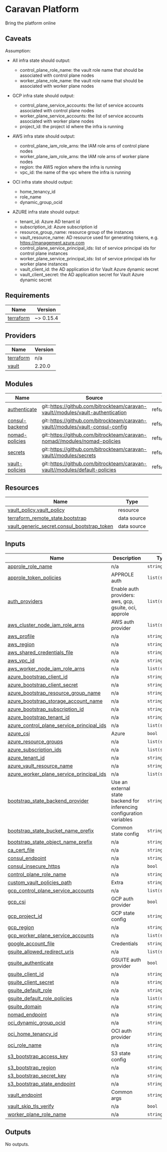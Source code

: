 # Caravan Platform
Bring the platform online

## Caveats

Assumption:
- All infra state should output:
  - control_plane_role_name: the vault role name that should be associated with control plane nodes
  - worker_plane_role_name: the vault role name that should be associated with worker plane nodes
  
- GCP infra state should output:
  - control_plane_service_accounts: the list of service accounts associated with control plane nodes
  - worker_plane_service_accounts: the list of service accounts associated with worker plane nodes
  - project_id: the project id where the infra is running
  
- AWS infra state should output:
  - control_plane_iam_role_arns: the IAM role arns of control plane nodes
  - worker_plane_iam_role_arns: the IAM role arns of worker plane nodes
  - region: the AWS region where the infra is running
  - vpc_id: the name of the vpc where the infra is running
  
- OCI infra state should output:
  - home_tenancy_id
  - role_name
  - dynamic_group_ocid

- AZURE infra state should output:
  - tenant_id: Azure AD tenant id
  - subscription_id: Azure subscription id
  - resource_group_name: resource group of the instances
  - vault_resource_name: AD resource used for generating tokens, e.g. https://management.azure.com
  - control_plane_service_principal_ids: list of service principal ids for control plane instances
  - worker_plane_service_principal_ids: list of service principal ids for worker plane instances
  - vault_client_id: the AD application id for Vault Azure dynamic secret  
  - vault_client_secret: the AD application secret for Vault Azure dynamic secret

<!-- BEGINNING OF PRE-COMMIT-TERRAFORM DOCS HOOK -->
## Requirements

| Name | Version |
|------|---------|
| <a name="requirement_terraform"></a> [terraform](#requirement\_terraform) | ~> 0.15.4 |

## Providers

| Name | Version |
|------|---------|
| <a name="provider_terraform"></a> [terraform](#provider\_terraform) | n/a |
| <a name="provider_vault"></a> [vault](#provider\_vault) | 2.20.0 |

## Modules

| Name | Source | Version |
|------|--------|---------|
| <a name="module_authenticate"></a> [authenticate](#module\_authenticate) | git::https://github.com/bitrockteam/caravan-vault//modules/vault-authentication | refs/tags/v0.3.6 |
| <a name="module_consul-backend"></a> [consul-backend](#module\_consul-backend) | git::https://github.com/bitrockteam/caravan-vault//modules/vault-consul-config | refs/tags/v0.3.6 |
| <a name="module_nomad-policies"></a> [nomad-policies](#module\_nomad-policies) | git::https://github.com/bitrockteam/caravan-nomad//modules/nomad-policies | refs/tags/v0.1.5 |
| <a name="module_secrets"></a> [secrets](#module\_secrets) | git::https://github.com/bitrockteam/caravan-vault//modules/secrets | refs/tags/v0.3.6 |
| <a name="module_vault-policies"></a> [vault-policies](#module\_vault-policies) | git::https://github.com/bitrockteam/caravan-vault//modules/default-policies | refs/tags/v0.3.6 |

## Resources

| Name | Type |
|------|------|
| [vault_policy.vault_policy](https://registry.terraform.io/providers/hashicorp/vault/latest/docs/resources/policy) | resource |
| [terraform_remote_state.bootstrap](https://registry.terraform.io/providers/hashicorp/terraform/latest/docs/data-sources/remote_state) | data source |
| [vault_generic_secret.consul_bootstrap_token](https://registry.terraform.io/providers/hashicorp/vault/latest/docs/data-sources/generic_secret) | data source |

## Inputs

| Name | Description | Type | Default | Required |
|------|-------------|------|---------|:--------:|
| <a name="input_approle_role_name"></a> [approle\_role\_name](#input\_approle\_role\_name) | n/a | `string` | `""` | no |
| <a name="input_approle_token_policies"></a> [approle\_token\_policies](#input\_approle\_token\_policies) | APPROLE auth | `list(string)` | `[]` | no |
| <a name="input_auth_providers"></a> [auth\_providers](#input\_auth\_providers) | Enable auth providers: aws, gcp, gsuite, oci, approle | `list(string)` | `[]` | no |
| <a name="input_aws_cluster_node_iam_role_arns"></a> [aws\_cluster\_node\_iam\_role\_arns](#input\_aws\_cluster\_node\_iam\_role\_arns) | AWS auth provider | `list(string)` | `[]` | no |
| <a name="input_aws_profile"></a> [aws\_profile](#input\_aws\_profile) | n/a | `string` | `null` | no |
| <a name="input_aws_region"></a> [aws\_region](#input\_aws\_region) | n/a | `string` | `""` | no |
| <a name="input_aws_shared_credentials_file"></a> [aws\_shared\_credentials\_file](#input\_aws\_shared\_credentials\_file) | n/a | `string` | `null` | no |
| <a name="input_aws_vpc_id"></a> [aws\_vpc\_id](#input\_aws\_vpc\_id) | n/a | `string` | `""` | no |
| <a name="input_aws_worker_node_iam_role_arns"></a> [aws\_worker\_node\_iam\_role\_arns](#input\_aws\_worker\_node\_iam\_role\_arns) | n/a | `list(string)` | `[]` | no |
| <a name="input_azure_bootstrap_client_id"></a> [azure\_bootstrap\_client\_id](#input\_azure\_bootstrap\_client\_id) | n/a | `string` | `""` | no |
| <a name="input_azure_bootstrap_client_secret"></a> [azure\_bootstrap\_client\_secret](#input\_azure\_bootstrap\_client\_secret) | n/a | `string` | `""` | no |
| <a name="input_azure_bootstrap_resource_group_name"></a> [azure\_bootstrap\_resource\_group\_name](#input\_azure\_bootstrap\_resource\_group\_name) | n/a | `string` | `""` | no |
| <a name="input_azure_bootstrap_storage_account_name"></a> [azure\_bootstrap\_storage\_account\_name](#input\_azure\_bootstrap\_storage\_account\_name) | n/a | `string` | `""` | no |
| <a name="input_azure_bootstrap_subscription_id"></a> [azure\_bootstrap\_subscription\_id](#input\_azure\_bootstrap\_subscription\_id) | n/a | `string` | `""` | no |
| <a name="input_azure_bootstrap_tenant_id"></a> [azure\_bootstrap\_tenant\_id](#input\_azure\_bootstrap\_tenant\_id) | n/a | `string` | `""` | no |
| <a name="input_azure_control_plane_service_principal_ids"></a> [azure\_control\_plane\_service\_principal\_ids](#input\_azure\_control\_plane\_service\_principal\_ids) | n/a | `list(string)` | `[]` | no |
| <a name="input_azure_csi"></a> [azure\_csi](#input\_azure\_csi) | Azure | `bool` | `false` | no |
| <a name="input_azure_resource_groups"></a> [azure\_resource\_groups](#input\_azure\_resource\_groups) | n/a | `list(string)` | `[]` | no |
| <a name="input_azure_subscription_ids"></a> [azure\_subscription\_ids](#input\_azure\_subscription\_ids) | n/a | `list(string)` | `[]` | no |
| <a name="input_azure_tenant_id"></a> [azure\_tenant\_id](#input\_azure\_tenant\_id) | n/a | `string` | `""` | no |
| <a name="input_azure_vault_resource_name"></a> [azure\_vault\_resource\_name](#input\_azure\_vault\_resource\_name) | n/a | `string` | `""` | no |
| <a name="input_azure_worker_plane_service_principal_ids"></a> [azure\_worker\_plane\_service\_principal\_ids](#input\_azure\_worker\_plane\_service\_principal\_ids) | n/a | `list(string)` | `[]` | no |
| <a name="input_bootstrap_state_backend_provider"></a> [bootstrap\_state\_backend\_provider](#input\_bootstrap\_state\_backend\_provider) | Use an external state backend for inferencing configuration variables | `string` | `""` | no |
| <a name="input_bootstrap_state_bucket_name_prefix"></a> [bootstrap\_state\_bucket\_name\_prefix](#input\_bootstrap\_state\_bucket\_name\_prefix) | Common state config | `string` | `"states-bucket"` | no |
| <a name="input_bootstrap_state_object_name_prefix"></a> [bootstrap\_state\_object\_name\_prefix](#input\_bootstrap\_state\_object\_name\_prefix) | n/a | `string` | `"infraboot/terraform/state"` | no |
| <a name="input_ca_cert_file"></a> [ca\_cert\_file](#input\_ca\_cert\_file) | n/a | `string` | `null` | no |
| <a name="input_consul_endpoint"></a> [consul\_endpoint](#input\_consul\_endpoint) | n/a | `string` | `null` | no |
| <a name="input_consul_insecure_https"></a> [consul\_insecure\_https](#input\_consul\_insecure\_https) | n/a | `bool` | `false` | no |
| <a name="input_control_plane_role_name"></a> [control\_plane\_role\_name](#input\_control\_plane\_role\_name) | n/a | `string` | `"control-plane"` | no |
| <a name="input_custom_vault_policies_path"></a> [custom\_vault\_policies\_path](#input\_custom\_vault\_policies\_path) | Extra | `string` | `null` | no |
| <a name="input_gcp_control_plane_service_accounts"></a> [gcp\_control\_plane\_service\_accounts](#input\_gcp\_control\_plane\_service\_accounts) | n/a | `list(string)` | `[]` | no |
| <a name="input_gcp_csi"></a> [gcp\_csi](#input\_gcp\_csi) | GCP auth provider | `bool` | `false` | no |
| <a name="input_gcp_project_id"></a> [gcp\_project\_id](#input\_gcp\_project\_id) | GCP state config | `string` | `""` | no |
| <a name="input_gcp_region"></a> [gcp\_region](#input\_gcp\_region) | n/a | `string` | `""` | no |
| <a name="input_gcp_worker_plane_service_accounts"></a> [gcp\_worker\_plane\_service\_accounts](#input\_gcp\_worker\_plane\_service\_accounts) | n/a | `list(string)` | `[]` | no |
| <a name="input_google_account_file"></a> [google\_account\_file](#input\_google\_account\_file) | Credentials | `string` | `null` | no |
| <a name="input_gsuite_allowed_redirect_uris"></a> [gsuite\_allowed\_redirect\_uris](#input\_gsuite\_allowed\_redirect\_uris) | n/a | `list(string)` | `[]` | no |
| <a name="input_gsuite_authenticate"></a> [gsuite\_authenticate](#input\_gsuite\_authenticate) | GSUITE auth provider | `bool` | `false` | no |
| <a name="input_gsuite_client_id"></a> [gsuite\_client\_id](#input\_gsuite\_client\_id) | n/a | `string` | `null` | no |
| <a name="input_gsuite_client_secret"></a> [gsuite\_client\_secret](#input\_gsuite\_client\_secret) | n/a | `string` | `null` | no |
| <a name="input_gsuite_default_role"></a> [gsuite\_default\_role](#input\_gsuite\_default\_role) | n/a | `string` | `null` | no |
| <a name="input_gsuite_default_role_policies"></a> [gsuite\_default\_role\_policies](#input\_gsuite\_default\_role\_policies) | n/a | `list(string)` | `[]` | no |
| <a name="input_gsuite_domain"></a> [gsuite\_domain](#input\_gsuite\_domain) | n/a | `string` | `null` | no |
| <a name="input_nomad_endpoint"></a> [nomad\_endpoint](#input\_nomad\_endpoint) | n/a | `string` | `null` | no |
| <a name="input_oci_dynamic_group_ocid"></a> [oci\_dynamic\_group\_ocid](#input\_oci\_dynamic\_group\_ocid) | n/a | `string` | `""` | no |
| <a name="input_oci_home_tenancy_id"></a> [oci\_home\_tenancy\_id](#input\_oci\_home\_tenancy\_id) | OCI auth provider | `string` | `""` | no |
| <a name="input_oci_role_name"></a> [oci\_role\_name](#input\_oci\_role\_name) | n/a | `string` | `""` | no |
| <a name="input_s3_bootstrap_access_key"></a> [s3\_bootstrap\_access\_key](#input\_s3\_bootstrap\_access\_key) | S3 state config | `string` | `null` | no |
| <a name="input_s3_bootstrap_region"></a> [s3\_bootstrap\_region](#input\_s3\_bootstrap\_region) | n/a | `string` | `null` | no |
| <a name="input_s3_bootstrap_secret_key"></a> [s3\_bootstrap\_secret\_key](#input\_s3\_bootstrap\_secret\_key) | n/a | `string` | `null` | no |
| <a name="input_s3_bootstrap_state_endpoint"></a> [s3\_bootstrap\_state\_endpoint](#input\_s3\_bootstrap\_state\_endpoint) | n/a | `string` | `null` | no |
| <a name="input_vault_endpoint"></a> [vault\_endpoint](#input\_vault\_endpoint) | Common args | `string` | `null` | no |
| <a name="input_vault_skip_tls_verify"></a> [vault\_skip\_tls\_verify](#input\_vault\_skip\_tls\_verify) | n/a | `bool` | `false` | no |
| <a name="input_worker_plane_role_name"></a> [worker\_plane\_role\_name](#input\_worker\_plane\_role\_name) | n/a | `string` | `"worker-plane"` | no |

## Outputs

No outputs.
<!-- END OF PRE-COMMIT-TERRAFORM DOCS HOOK -->
